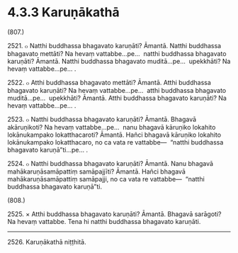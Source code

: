 # 4.3.3 Karuṇākathā

(807.)

2521\. ๐ Natthi buddhassa bhagavato karuṇāti? Āmantā. Natthi buddhassa bhagavato mettāti? Na hevaṃ vattabbe…pe…  natthi buddhassa bhagavato karuṇāti? Āmantā. Natthi buddhassa bhagavato muditā…pe…  upekkhāti? Na hevaṃ vattabbe…pe… .

2522\. ๐ Atthi buddhassa bhagavato mettāti? Āmantā. Atthi buddhassa bhagavato karuṇāti? Na hevaṃ vattabbe…pe…  atthi buddhassa bhagavato muditā…pe…  upekkhāti? Āmantā. Atthi buddhassa bhagavato karuṇāti? Na hevaṃ vattabbe…pe… .

2523\. ๐ Natthi buddhassa bhagavato karuṇāti? Āmantā. Bhagavā akāruṇikoti? Na hevaṃ vattabbe…pe…  nanu bhagavā kāruṇiko lokahito lokānukampako lokatthacaroti? Āmantā. Hañci bhagavā kāruṇiko lokahito lokānukampako lokatthacaro, no ca vata re vattabbe—  “natthi buddhassa bhagavato karuṇā”ti…pe… .

2524\. ๐ Natthi buddhassa bhagavato karuṇāti? Āmantā. Nanu bhagavā mahākaruṇāsamāpattiṃ samāpajjīti? Āmantā. Hañci bhagavā mahākaruṇāsamāpattiṃ samāpajji, no ca vata re vattabbe—  “natthi buddhassa bhagavato karuṇā”ti.

(808.)

2525\. × Atthi buddhassa bhagavato karuṇāti? Āmantā. Bhagavā sarāgoti? Na hevaṃ vattabbe. Tena hi natthi buddhassa bhagavato karuṇāti.

---

2526\. Karuṇākathā niṭṭhitā.
